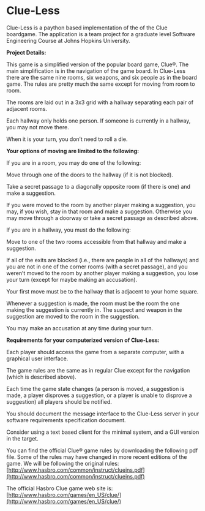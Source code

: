 Clue-Less
=========

Clue-Less is a paython based implementation of the of the Clue boardgame.
The application is a team project for a graduate level Software Engineering Course at Johns Hopkins University.

**Project Details:**


This game is a simplified version of the popular board game, Clue®. The main simplification is in the navigation of the game board. In Clue-Less there are the same nine rooms, six weapons, and six people as in the board game. The rules are pretty much the same except for moving from room to room.

The rooms are laid out in a 3x3 grid with a hallway separating each pair of adjacent rooms.

Each hallway only holds one person. If someone is currently in a hallway, you may not move there.

When it is your turn, you don’t need to roll a die.


**Your options of moving are limited to the following:**

If you are in a room, you may do one of the following:

  Move through one of the doors to the hallway (if it is not blocked).

  Take a secret passage to a diagonally opposite room (if there is one) and make a suggestion.

If you were moved to the room by another player making a suggestion, you may, if you wish, stay in that room and make a suggestion. Otherwise you may move through a doorway or take a secret passage as described above.

If you are in a hallway, you must do the following:

  Move to one of the two rooms accessible from that hallway and make a suggestion.

			
If all of the exits are blocked (i.e., there are people in all of the hallways) and you are not in one of the corner rooms (with a secret passage), and you weren’t moved to the room by another player making a suggestion, you lose your turn (except for maybe making an accusation).

Your first move must be to the hallway that is adjacent to your home square.

Whenever a suggestion is made, the room must be the room the one making the suggestion is currently in. The suspect and weapon in the suggestion are moved to the room in the suggestion.

You may make an accusation at any time during your turn.

**Requirements for your computerized version of Clue-Less:**

Each player should access the game from a separate computer, with a graphical user interface.

The game rules are the same as in regular Clue except for the navigation (which is described above).

Each time the game state changes (a person is moved, a suggestion is made, a player disproves a suggestion, or a player is unable to disprove a suggestion) all players should be notified.

You should document the message interface to the Clue-Less server in your software requirements specification document.

Consider using a text based client for the minimal system, and a GUI version in the target. 

You can find the official Clue® game rules by downloading the following pdf file. Some of the rules may have changed in more recent editions of the game. We will be following the original rules:
[http://www.hasbro.com/common/instruct/clueins.pdf](http://www.hasbro.com/common/instruct/clueins.pdf)

The official Hasbro Clue game web site is:
[http://www.hasbro.com/games/en_US/clue/](http://www.hasbro.com/games/en_US/clue/)

